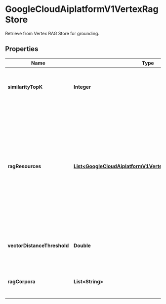 

# GoogleCloudAiplatformV1VertexRagStore

Retrieve from Vertex RAG Store for grounding.

## Properties

| Name | Type | Description | Notes |
|------------ | ------------- | ------------- | -------------|
|**similarityTopK** | **Integer** | Optional. Number of top k results to return from the selected corpora. |  [optional] |
|**ragResources** | [**List&lt;GoogleCloudAiplatformV1VertexRagStoreRagResource&gt;**](GoogleCloudAiplatformV1VertexRagStoreRagResource.md) | Optional. The representation of the rag source. It can be used to specify corpus only or ragfiles. Currently only support one corpus or multiple files from one corpus. In the future we may open up multiple corpora support. |  [optional] |
|**vectorDistanceThreshold** | **Double** | Optional. Only return results with vector distance smaller than the threshold. |  [optional] |
|**ragCorpora** | **List&lt;String&gt;** | Optional. Deprecated. Please use rag_resources instead. |  [optional] |



